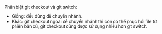 Phân biệt git checkout và git switch:
- Giống: đều dùng để chuyển nhánh.
- Khác: git checkout ngoài để chuyển nhánh thì còn có thể phục hồi file từ phiên bản cũ, git checkout cũng được sử dụng nhiều hơn git switch.
